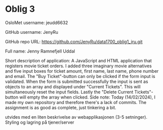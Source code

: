 Oblig 3
=======
OsloMet username: jeudd6632

GitHub username: JenyRu

GitHub repo URL: https://github.com/JenyRu/data1700_oblig1_jru.git

Full name: Jenny Ramnefjell Uddal

Short description of application:
A JavaScript and HTML application that registers movie ticket orders.
I added three imaginary movie alternatives and five input boxes for 
ticket amount, first name, last name, phone number and email. 
The "Buy Ticket"-button can only be clicked if the form input is validated. 
When the form is submitted successfully the input is sent as objects 
to an array and displayed under "Current Tickets". This will simultaneously 
reset the input fields. Lastly the "Delete Current Tickets"-button will 
empty the array when clicked.
Side note: Today (14/02/2024), I made my own repository and therefore there's a 
lack of commits. The assignment is as good as complete, just tinkering a bit.

utvides med en liten beskrivelse av webapplikasjonen (3-5 setninger).
Styling og lagring på tjener/server